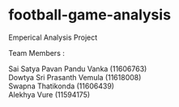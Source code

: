 # football-game-analysis
Emperical Analysis Project

Team Members : <br>

Sai Satya Pavan Pandu Vanka (11606763)<br>
Dowtya Sri Prasanth Vemula (11618008)<br>
Swapna Thatikonda (11606439)<br>
Alekhya Vure (11594175)<br>
